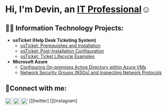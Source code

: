   <h1>Hi, I'm Devin, an <a href="https://linkedin.com/in/devinmelson">IT Professional</a>☺</h1>

<h2>👨‍💻 Information Technology Projects:</h2>

- <b>osTicket (Help Desk Ticketing System)</b>
  - [osTicket: Prerequisites and Installation](https://github.com/DevinMelson/osticket-prereqs)
  - [osTicket: Post-Installation Configuration](https://github.com/Devinmelson/post-install-config)
  - [osTicket: Ticket Lifecycle Examples](https://github.com/DevinMelson/ticket-lifecycle)
- <b>Microsoft Azure</b>
  - [Configuring On-premises Active Directory within Azure VMs](https://github.com/DevinMelson/configure-ad)
  - [Network Security Groups (NSGs) and Inspecting Network Protocols]((https://github.com/DevinMelson/Nsg))

<h2>🤳Connect with me:</h2>

[<img align="left" alt="Josh | Twitter" width="22px" src="https://cdn.jsdelivr.net/npm/simple-icons@v3/icons/twitter.svg" />][twitter]
[<img align="left" alt="Josh | LinkedIn" width="22px" src="https://cdn.jsdelivr.net/npm/simple-icons@v3/icons/linkedin.svg" />][linkedin]
[<img align="left" alt="Josh | Instagram" width="22px" src="https://cdn.jsdelivr.net/npm/simple-icons@v3/icons/instagram.svg" />][instagram]


[linkedin]: https://linkedin.com/in/devinmelson
